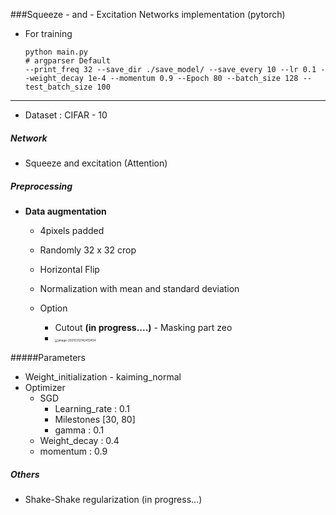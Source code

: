 ###Squeeze - and - Excitation Networks implementation (pytorch)

- For training

  ~~~
  python main.py 
  # argparser Default 
  --print_freq 32 --save_dir ./save_model/ --save_every 10 --lr 0.1 --weight_decay 1e-4 --momentum 0.9 --Epoch 80 --batch_size 128 --test_batch_size 100 
  ~~~

---

- Dataset : CIFAR - 10

##### Network

- Squeeze and excitation (Attention)



##### Preprocessing

- **Data augmentation**

  - 4pixels padded

  - Randomly 32 x 32 crop 

  - Horizontal Flip

  - Normalization with mean and standard deviation

  - Option

    - Cutout **(in progress....)** - Masking part zeo 
    - <img src="/Users/yeonsulee/Library/Application Support/typora-user-images/image-20210312142412454.png" alt="image-20210312142412454" style="zoom:33%;" />

    

#####Parameters

- Weight_initialization - kaiming_normal 
- Optimizer
  - SGD
    - Learning_rate : 0.1
    - Milestones [30, 80]
    - gamma : 0.1
  - Weight_decay : 0.4 
  - momentum : 0.9

##### Others

- Shake-Shake regularization (in progress...)

#### 

